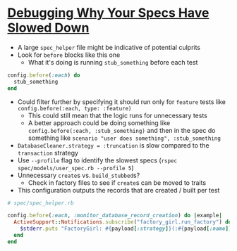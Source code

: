 # [Debugging Why Your Specs Have Slowed Down](https://robots.thoughtbot.com/debugging-why-your-specs-have-slowed-down)

* A large `spec_helper` file might be indicative of potential culprits
* Look for `before` blocks like this one
  * What it's doing is running `stub_something` before each test

```ruby
config.before(:each) do
  stub_something
end
```

* Could filter further by specifying it should run only for `feature` tests like `config.before(:each, type: :feature)`
  * This could still mean that the logic runs for unnecessary tests
  * A better approach could be doing something like `config.before(:each, :stub_something)` and then in the spec do something like `scenario "user does something", :stub_something`
* `DatabaseCleaner.strategy = :truncation` is slow compared to the `transaction` strategy
* Use `--profile` flag to identify the slowest specs (`rspec spec/models/user_spec.rb --profile 5`)
* Unnecessary `create`s vs. `build_stubbed`s?
  * Check in factory files to see if `create`s can be moved to traits
* This configuration outputs the records that are created / built per test

```ruby
# spec/spec_helper.rb

config.before(:each, :monitor_database_record_creation) do |example|
  ActiveSupport::Notifications.subscribe("factory_girl.run_factory") do |name, start, finish, id, payload|
    $stderr.puts "FactoryGirl: #{payload[:strategy]}(:#{payload[:name]})"
  end
end
```
